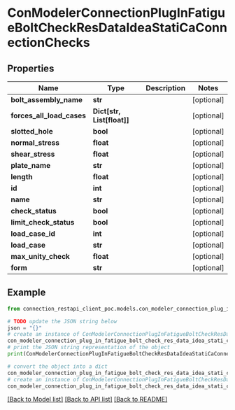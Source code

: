 # ConModelerConnectionPlugInFatigueBoltCheckResDataIdeaStatiCaConnectionChecks


## Properties

Name | Type | Description | Notes
------------ | ------------- | ------------- | -------------
**bolt_assembly_name** | **str** |  | [optional] 
**forces_all_load_cases** | **Dict[str, List[float]]** |  | [optional] 
**slotted_hole** | **bool** |  | [optional] 
**normal_stress** | **float** |  | [optional] 
**shear_stress** | **float** |  | [optional] 
**plate_name** | **str** |  | [optional] 
**length** | **float** |  | [optional] 
**id** | **int** |  | [optional] 
**name** | **str** |  | [optional] 
**check_status** | **bool** |  | [optional] 
**limit_check_status** | **bool** |  | [optional] 
**load_case_id** | **int** |  | [optional] 
**load_case** | **str** |  | [optional] 
**max_unity_check** | **float** |  | [optional] 
**form** | **str** |  | [optional] 

## Example

```python
from connection_restapi_client_poc.models.con_modeler_connection_plug_in_fatigue_bolt_check_res_data_idea_stati_ca_connection_checks import ConModelerConnectionPlugInFatigueBoltCheckResDataIdeaStatiCaConnectionChecks

# TODO update the JSON string below
json = "{}"
# create an instance of ConModelerConnectionPlugInFatigueBoltCheckResDataIdeaStatiCaConnectionChecks from a JSON string
con_modeler_connection_plug_in_fatigue_bolt_check_res_data_idea_stati_ca_connection_checks_instance = ConModelerConnectionPlugInFatigueBoltCheckResDataIdeaStatiCaConnectionChecks.from_json(json)
# print the JSON string representation of the object
print(ConModelerConnectionPlugInFatigueBoltCheckResDataIdeaStatiCaConnectionChecks.to_json())

# convert the object into a dict
con_modeler_connection_plug_in_fatigue_bolt_check_res_data_idea_stati_ca_connection_checks_dict = con_modeler_connection_plug_in_fatigue_bolt_check_res_data_idea_stati_ca_connection_checks_instance.to_dict()
# create an instance of ConModelerConnectionPlugInFatigueBoltCheckResDataIdeaStatiCaConnectionChecks from a dict
con_modeler_connection_plug_in_fatigue_bolt_check_res_data_idea_stati_ca_connection_checks_from_dict = ConModelerConnectionPlugInFatigueBoltCheckResDataIdeaStatiCaConnectionChecks.from_dict(con_modeler_connection_plug_in_fatigue_bolt_check_res_data_idea_stati_ca_connection_checks_dict)
```
[[Back to Model list]](../README.md#documentation-for-models) [[Back to API list]](../README.md#documentation-for-api-endpoints) [[Back to README]](../README.md)


